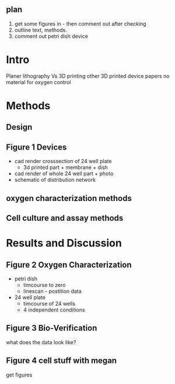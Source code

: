 plan
----
1. get some figures in - then comment out after checking
2. outline text, methods.
3. comment out petri dish device

Intro
===
Planer lithography Vs 3D printing
other 3D printed device papers
no material for oxygen control

Methods
===

Design
------
 

Figure 1 Devices
---------------------

* cad render crosssection of 24 well plate
  * 3d printed part + membrane + dish
* cad render of whole 24 well part + photo
* schematic of distribution network

oxygen characterization methods
------

Cell culture and assay methods
-----

Results and Discussion
===

Figure 2 Oxygen Characterization
-----------
* petri dish
  * timcourse to zero
  * linescan - postition data
* 24 well plate
  * timcourse of 24 wells
  * 4 independent conditions

Figure 3 Bio-Verification
--------- 
what does the data look like?

Figure 4 cell stuff with megan
----------
get figures
